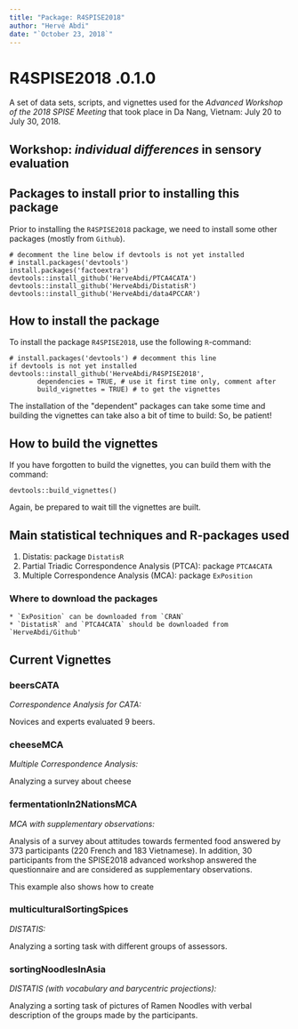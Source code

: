 ```yaml
---
title: "Package: R4SPISE2018"
author: "Hervé Abdi"
date: "`October 23, 2018`"
---
```


# R4SPISE2018 .0.1.0

 A set of data sets, scripts, and vignettes 
 used for the *Advanced Workshop of the 2018 SPISE Meeting*
 that took place in Da Nang, Vietnam: July 20 to July 30, 2018. 

## Workshop: *individual differences* in sensory evaluation

## Packages to install prior to installing this package

Prior to installing the `R4SPISE2018` package, 
we need to install some other packages (mostly from `Github`).

```{r}
# decomment the line below if devtools is not yet installed
# install.packages('devtools') 
install.packages('factoextra')
devtools::install_github('HerveAbdi/PTCA4CATA')
devtools::install_github('HerveAbdi/DistatisR')
devtools::install_github('HerveAbdi/data4PCCAR')
```

## How to install the package

To install the package `R4SPISE2018`, use the following `R`-command:
```{r}
# install.packages('devtools') # decomment this line 
if devtools is not yet installed
devtools::install_github('HerveAbdi/R4SPISE2018', 
       dependencies = TRUE, # use it first time only, comment after
       build_vignettes = TRUE) # to get the vignettes
```
The installation of the "dependent" packages can take some time and
building the vignettes can take also a bit of time to build:
So, be patient!

## How to build the vignettes

If you have forgotten to build the vignettes, you can build them with
the command:
```{r}
devtools::build_vignettes()
```
Again, be prepared to wait till the vignettes are built.

## Main statistical techniques and R-packages used

1. Distatis: package `DistatisR`
2. Partial Triadic Correspondence Analysis (PTCA): package `PTCA4CATA`
3. Multiple Correspondence Analysis (MCA): package `ExPosition`

### Where to download the packages

    * `ExPosition` can be downloaded from `CRAN`
    * `DistatisR` and `PTCA4CATA` should be downloaded from `HerveAbdi/Github'

## Current Vignettes


### beersCATA		

*Correspondence Analysis for CATA:*

Novices and experts evaluated 9 beers.

### cheeseMCA	

*Multiple Correspondence Analysis:*

Analyzing a survey about cheese

### fermentationIn2NationsMCA

*MCA with supplementary observations:*

Analysis of a survey about attitudes towards fermented food answered by 373 participants (220 French and 183 Vietnamese). In addition, 30 participants from the SPISE2018 advanced workshop answered the questionnaire and are considered as supplementary observations.

This example also shows how to create


### multiculturalSortingSpices	

*DISTATIS:*

Analyzing a sorting task with different groups of assessors.

### sortingNoodlesInAsia

*DISTATIS (with vocabulary and barycentric projections):*

Analyzing a sorting task of pictures of Ramen Noodles
with verbal description of the groups made by  the participants.

